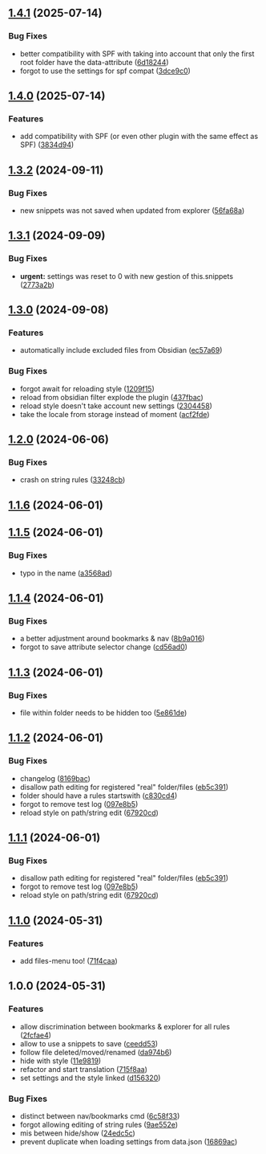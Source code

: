## [1.4.1](https://github.com/Mara-Li/obsidian-explorer-hider/compare/1.4.0...1.4.1) (2025-07-14)
### Bug Fixes

* better compatibility with SPF with taking into account that only the first root folder have the data-attribute ([6d18244](https://github.com/Mara-Li/obsidian-explorer-hider/commit/6d182448d7b7776e5a74a051e5f17a46c2839c1c))
* forgot to use the settings for spf compat ([3dce9c0](https://github.com/Mara-Li/obsidian-explorer-hider/commit/3dce9c011fcf872097d1997f9e343b769d0ce950))

## [1.4.0](https://github.com/Mara-Li/obsidian-explorer-hider/compare/1.3.2...1.4.0) (2025-07-14)
### Features

* add compatibility with SPF (or even other plugin with the same effect as SPF) ([3834d94](https://github.com/Mara-Li/obsidian-explorer-hider/commit/3834d942de6515393b33c642effa2034df122d24))

## [1.3.2](https://github.com/Mara-Li/obsidian-explorer-hider/compare/1.3.1...1.3.2) (2024-09-11)
### Bug Fixes

* new snippets was not saved when updated from explorer ([56fa68a](https://github.com/Mara-Li/obsidian-explorer-hider/commit/56fa68a00b398b81e946d06943ccabf8c2475d9b))

## [1.3.1](https://github.com/Mara-Li/obsidian-explorer-hider/compare/1.3.0...1.3.1) (2024-09-09)
### Bug Fixes

* **urgent:** settings was reset to 0 with new gestion of this.snippets ([2773a2b](https://github.com/Mara-Li/obsidian-explorer-hider/commit/2773a2b949d46373545517fe2d7cd8bbaed37945))

## [1.3.0](https://github.com/Mara-Li/obsidian-explorer-hider/compare/1.2.0...1.3.0) (2024-09-08)
### Features

* automatically include excluded files from Obsidian ([ec57a69](https://github.com/Mara-Li/obsidian-explorer-hider/commit/ec57a69fc21db754cb62a41fc8cd7a15782d5e16))

### Bug Fixes

* forgot await for reloading style ([1209f15](https://github.com/Mara-Li/obsidian-explorer-hider/commit/1209f1564e18c31b33f652b35f9055194df04705))
* reload from obsidian filter explode the plugin ([437fbac](https://github.com/Mara-Li/obsidian-explorer-hider/commit/437fbac21482c5de715c3452eef5688c0dc211f6))
* reload style doesn't take account new settings ([2304458](https://github.com/Mara-Li/obsidian-explorer-hider/commit/2304458c4983f1c25ec8e75418e9111d5425ae7f))
* take the locale from storage instead of moment ([acf2fde](https://github.com/Mara-Li/obsidian-explorer-hider/commit/acf2fdec3370fa0e1a3d011e16dff925df141fbf))

## [1.2.0](https://github.com/Mara-Li/obsidian-explorer-hider/compare/1.2.0-4...1.2.0) (2024-06-06)
### Bug Fixes

* crash on string rules ([33248cb](https://github.com/Mara-Li/obsidian-explorer-hider/commit/33248cb9768fe972b729cb7333ff188205f3eebb))

## [1.1.6](https://github.com/Mara-Li/obsidian-explorer-hidder/compare/1.1.5...1.1.6) (2024-06-01)

## [1.1.5](https://github.com/Mara-Li/obsidian-explorer-hidder/compare/1.1.4...1.1.5) (2024-06-01)
### Bug Fixes

* typo in the name ([a3568ad](https://github.com/Mara-Li/obsidian-explorer-hidder/commit/a3568ad3d460ecdf4f5c31ae420152c79ff4f2b5))

## [1.1.4](https://github.com/Mara-Li/obsidian-explorer-hider/compare/1.1.3...1.1.4) (2024-06-01)
### Bug Fixes

* a better adjustment around bookmarks & nav ([8b9a016](https://github.com/Mara-Li/obsidian-explorer-hider/commit/8b9a016e8bdaa2e98dd3ecb907b44041f70de199))
* forgot to save attribute selector change ([cd56ad0](https://github.com/Mara-Li/obsidian-explorer-hider/commit/cd56ad08fbe5819a441f2ebafb20c82d5e6cc010))

## [1.1.3](https://github.com/Mara-Li/obsidian-explorer-hider/compare/1.1.2...1.1.3) (2024-06-01)
### Bug Fixes

* file within folder needs to be hidden too ([5e861de](https://github.com/Mara-Li/obsidian-explorer-hider/commit/5e861de1f451f76217b3bc25ce16a9350b866999))

## [1.1.2](https://github.com/Mara-Li/obsidian-explorer-hider/compare/1.1.0...1.1.2) (2024-06-01)
### Bug Fixes

* changelog ([8169bac](https://github.com/Mara-Li/obsidian-explorer-hider/commit/8169baca4860671cddddd6ba69d7510b2a0fd6ec))
* disallow path editing for registered "real" folder/files ([eb5c391](https://github.com/Mara-Li/obsidian-explorer-hider/commit/eb5c391729cbe7796d8c9256350db7a22961cbb3))
* folder should have a rules startswith ([c830cd4](https://github.com/Mara-Li/obsidian-explorer-hider/commit/c830cd4719f72fa8e8ca9aaa0cc577e015ae17f0))
* forgot to remove test log ([097e8b5](https://github.com/Mara-Li/obsidian-explorer-hider/commit/097e8b508eb6d6ecfbf5ad5fba2b474a49e2ea46))
* reload style on path/string edit ([67920cd](https://github.com/Mara-Li/obsidian-explorer-hider/commit/67920cd857afe5c664fe00d66d179980046fab32))

## [1.1.1](https://github.com/Mara-Li/obsidian-explorer-hider/compare/1.1.0...1.1.1) (2024-06-01)
### Bug Fixes

* disallow path editing for registered "real" folder/files ([eb5c391](https://github.com/Mara-Li/obsidian-explorer-hider/commit/eb5c391729cbe7796d8c9256350db7a22961cbb3))
* forgot to remove test log ([097e8b5](https://github.com/Mara-Li/obsidian-explorer-hider/commit/097e8b508eb6d6ecfbf5ad5fba2b474a49e2ea46))
* reload style on path/string edit ([67920cd](https://github.com/Mara-Li/obsidian-explorer-hider/commit/67920cd857afe5c664fe00d66d179980046fab32))

## [1.1.0](https://github.com/Mara-Li/obsidian-explorer-hider/compare/1.0.0...1.1.0) (2024-05-31)
### Features

* add files-menu too! ([71f4caa](https://github.com/Mara-Li/obsidian-explorer-hider/commit/71f4caa150b1b20c5e9aa4c7f95acbb3e242be9a))

## 1.0.0 (2024-05-31)
### Features

* allow discrimination between bookmarks & explorer for all rules ([2fcfae4](https://github.com/Mara-Li/obsidian-explorer-hider/commit/2fcfae49b4c0610845023ea06a718768a5061d9d))
* allow to use a snippets to save ([ceedd53](https://github.com/Mara-Li/obsidian-explorer-hider/commit/ceedd53b457963d9cbbefc581fb411a4eabe446d))
* follow file deleted/moved/renamed ([da974b6](https://github.com/Mara-Li/obsidian-explorer-hider/commit/da974b69a5bd56d5bb7fbbfae81f9af7280ba1f8))
* hide with style ([11e9819](https://github.com/Mara-Li/obsidian-explorer-hider/commit/11e9819164b6107778a04ae87bac415f40af6bbb))
* refactor and start translation ([715f8aa](https://github.com/Mara-Li/obsidian-explorer-hider/commit/715f8aa30d9f43bc80bb1841645ac0e13bbdd63d))
* set settings and the style linked ([d156320](https://github.com/Mara-Li/obsidian-explorer-hider/commit/d1563209e0e068da458fb1c000d243b3d151d708))

### Bug Fixes

* distinct between nav/bookmarks cmd ([6c58f33](https://github.com/Mara-Li/obsidian-explorer-hider/commit/6c58f33fb28a02b2cb4eee34c948291359db9e27))
* forgot allowing editing of string rules ([9ae552e](https://github.com/Mara-Li/obsidian-explorer-hider/commit/9ae552ed1ea68518e0923c4d5d032c3f55ea1360))
* mis between hide/show ([24edc5c](https://github.com/Mara-Li/obsidian-explorer-hider/commit/24edc5c0f7c31737d8ee1308ca2a25fecd9b78f8))
* prevent duplicate when loading settings from data.json ([16869ac](https://github.com/Mara-Li/obsidian-explorer-hider/commit/16869ac92aea3e761d908f702acbbf7d263a14b6))